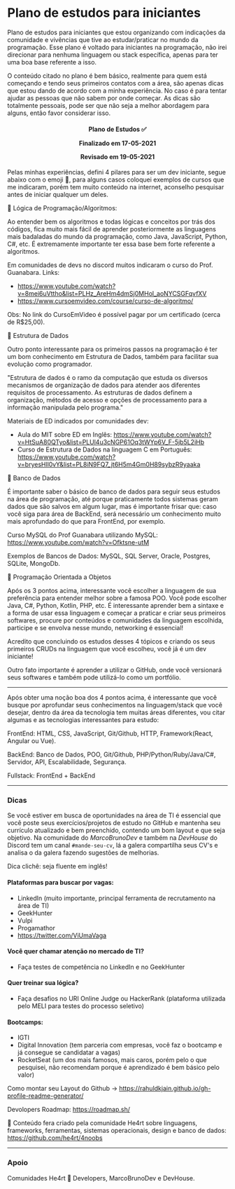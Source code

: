 # Plano de estudos para iniciantes

Plano de estudos para iniciantes que estou organizando com indicações da comunidade e vivências que tive ao estudar/praticar no mundo da programação.
Esse plano é voltado para iniciantes na programação, não irei direcionar para nenhuma linguagem ou stack específica, apenas para ter uma boa base referente a isso.

O conteúdo citado no plano é bem básico, realmente para quem está começando e tendo seus primeiros contatos com a área, são apenas dicas que estou dando de acordo com a minha experiência. No caso é para tentar ajudar as pessoas que não sabem por onde começar. As dicas são totalmente pessoais, pode ser que não seja a melhor abordagem para alguns, então favor considerar isso.

<h4 align="center"> 

 Plano de Estudos ✅ 


  Finalizado em 17-05-2021 

  Revisado em 19-05-2021
</h4>

Pelas minhas experiências, defini 4 pilares para ser um dev iniciante, segue abaixo com o emoji 🚩, para alguns casos coloquei exemplos de cursos que me indicaram, porém tem muito conteúdo na internet, aconselho pesquisar antes de iniciar qualquer um deles.

🚩 Lógica de Programação/Algoritmos:

Ao entender bem os algoritmos e todas lógicas e conceitos por trás dos códigos, fica muito mais fácil de aprender posteriormente as linguagens mais badaladas do mundo da programação, como Java, JavaScript, Python, C#, etc. É extremamente importante ter essa base bem forte referente a algoritmos.


Em comunidades de devs no discord muitos indicaram o curso do Prof. Guanabara.
Links: 
- https://www.youtube.com/watch?v=8mei6uVttho&list=PLHz_AreHm4dmSj0MHol_aoNYCSGFqvfXV 
- https://www.cursoemvideo.com/course/curso-de-algoritmo/

Obs: No link do CursoEmVideo é possível pagar por um certificado (cerca de R$25,00).



🚩 Estrutura de Dados

Outro ponto interessante para os primeiros passos na programação é ter um bom conhecimento em Estrutura de Dados, também para facilitar sua evolução como programador.

"Estrutura de dados é o ramo da computação que estuda os diversos mecanismos de organização de dados para atender aos diferentes requisitos de processamento. As estruturas de dados definem a organização, métodos de acesso e opções de processamento para a informação manipulada pelo programa." 

Materiais de ED indicados por comunidades dev:
- Aula do MIT sobre ED em Inglês: https://www.youtube.com/watch?v=HtSuA80QTyo&list=PLUl4u3cNGP61Oq3tWYp6V_F-5jb5L2iHb
- Curso de Estrutura de Dados na linguagem C em Português: https://www.youtube.com/watch?v=bryesHll0vY&list=PL8iN9FQ7_jt6H5m4Gm0H89sybzR9yaaka


🚩 Banco de Dados

É importante saber o básico de banco de dados para seguir seus estudos na área de programação, até porque praticamente todos sistemas geram dados que são salvos em algum lugar, mas é importante frisar que: caso você siga para área de BackEnd, será necessário um conhecimento muito mais aprofundado do que para FrontEnd, por exemplo.

Curso MySQL do Prof Guanabara utilizando MySQL: https://www.youtube.com/watch?v=Ofktsne-utM

Exemplos de Bancos de Dados: MySQL, SQL Server, Oracle, Postgres, SQLite, MongoDb.

🚩 Programação Orientada a Objetos

Após os 3 pontos acima, interessante você escolher a linguagem de sua preferência para entender melhor sobre a famosa POO. Você pode escolher Java, C#, Python, Kotlin, PHP, etc. É interessante aprender bem a sintaxe e a forma de usar essa linguagem e começar a praticar e criar seus primeiros softwares, procure por conteúdos e comunidades da linguagem escolhida, participe e se envolva nesse mundo, networking é essencial!

Acredito que concluindo os estudos desses 4 tópicos e criando os seus primeiros CRUDs na linguagem que você escolheu, você já é um dev iniciante!

Outro fato importante é aprender a utilizar o GitHub, onde você versionará seus softwares e também pode utilizá-lo como um portfólio.


---

Após obter uma noção boa dos 4 pontos acima, é interessante que você busque por aprofundar seus conhecimentos na linguagem/stack que você desejar, dentro da área da tecnologia tem muitas áreas diferentes, vou citar algumas e as tecnologias interessantes para estudo:

FrontEnd: HTML, CSS, JavaScript, Git/Github, HTTP, Framework(React, Angular ou Vue).

BackEnd: Banco de Dados, POO, Git/Github, PHP/Python/Ruby/Java/C#, Servidor, API, Escalabilidade, Segurança.

Fullstack: FrontEnd + BackEnd

---

### Dicas

Se você estiver em busca de oportunidades na área de TI é essencial que você poste seus exercícios/projetos de estudo no GitHub e mantenha seu currículo atualizado e bem preenchido, contendo um bom layout e que seja objetivo. Na comunidade do *MarcoBrunoDev* e também na *DevHouse* do Discord tem um canal `#mande-seu-cv`, lá a galera compartilha seus CV's e analisa o da galera fazendo sugestões de melhorias.

Dica clichê: seja fluente em inglês!

#### Plataformas para buscar por vagas:

- LinkedIn (muito importante, principal ferramenta de recrutamento na área de TI)
- GeekHunter
- Vulpi
- Progamathor
- https://twitter.com/ViUmaVaga

#### Você quer chamar atenção no mercado de TI?

- Faça testes de competência no LinkedIn e no GeekHunter

#### Quer treinar sua lógica?

- Faça desafios no URI Online Judge ou HackerRank (plataforma utilizada pelo MELI para testes do processo seletivo)

#### Bootcamps:

- IGTI
- Digital Innovation (tem parceria com empresas, você faz o bootcamp e já consegue se candidatar a vagas)
- RocketSeat (um dos mais famosos, mais caros, porém pelo o que pesquisei, não recomendam porque é aprendizado é bem básico pelo valor)

Como montar seu Layout do Github -> https://rahuldkjain.github.io/gh-profile-readme-generator/

Devolopers Roadmap: https://roadmap.sh/

💜 Conteúdo fera criado pela comunidade He4rt sobre linguagens, frameworks, ferramentas, sistemas operacionais, design e banco de dados: https://github.com/he4rt/4noobs

---
### Apoio

Comunidades He4rt 💜 Developers, MarcoBrunoDev e DevHouse.



